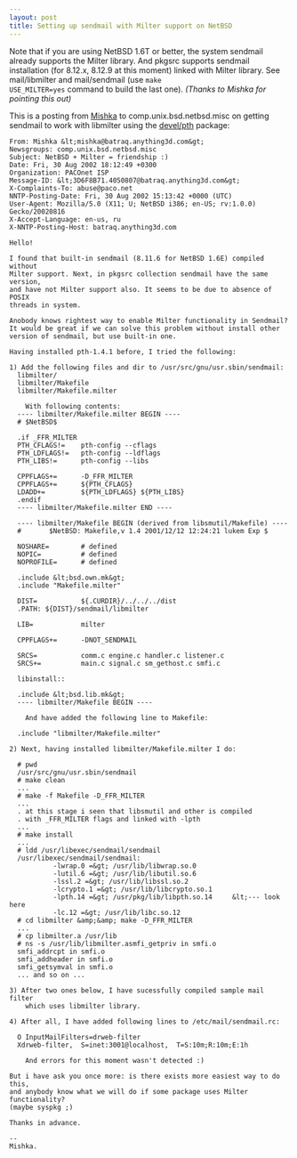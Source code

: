 ```yaml
---
layout: post
title: Setting up sendmail with Milter support on NetBSD
---
```


Note that if you are using NetBSD 1.6T or better, the
system sendmail already supports the Milter library. And pkgsrc
supports sendmail installation (for 8.12.x, 8.12.9 at this
moment) linked with Milter library. See mail/libmilter and
mail/sendmail (use <code>make USE_MILTER=yes</code> command to
build the last one).
*(Thanks to Mishka for pointing this out)*

This is a posting from <a href="mailto:mishka@batraq.anything3d.com">Mishka</a>
to comp.unix.bsd.netbsd.misc on getting sendmail to work with libmilter using the <a
href="ftp://ftp.netbsd.org/pub/NetBSD/NetBSD-current/pkgsrc/devel/pth/README.html">devel/pth</a>
package:

```
From: Mishka &lt;mishka@batraq.anything3d.com&gt;
Newsgroups: comp.unix.bsd.netbsd.misc
Subject: NetBSD + Milter = friendship :)
Date: Fri, 30 Aug 2002 18:12:49 +0300
Organization: PACOnet ISP
Message-ID: &lt;3D6F8B71.4050807@batraq.anything3d.com&gt;
X-Complaints-To: abuse@paco.net
NNTP-Posting-Date: Fri, 30 Aug 2002 15:13:42 +0000 (UTC)
User-Agent: Mozilla/5.0 (X11; U; NetBSD i386; en-US; rv:1.0.0) Gecko/20020816
X-Accept-Language: en-us, ru
X-NNTP-Posting-Host: batraq.anything3d.com

Hello!

I found that built-in sendmail (8.11.6 for NetBSD 1.6E) compiled without
Milter support. Next, in pkgsrc collection sendmail have the same version,
and have not Milter support also. It seems to be due to absence of POSIX
threads in system.

Anobody knows rightest way to enable Milter functionality in Sendmail?
It would be great if we can solve this problem without install other
version of sendmail, but use built-in one.

Having installed pth-1.4.1 before, I tried the following:

1) Add the following files and dir to /usr/src/gnu/usr.sbin/sendmail:
  libmilter/
  libmilter/Makefile
  libmilter/Makefile.milter

    With following contents:
  ---- libmilter/Makefile.milter BEGIN ----
  # $NetBSD$

  .if _FFR_MILTER
  PTH_CFLAGS!=    pth-config --cflags
  PTH_LDFLAGS!=   pth-config --ldflags
  PTH_LIBS!=      pth-config --libs

  CPPFLAGS+=      -D_FFR_MILTER
  CPPFLAGS+=      ${PTH_CFLAGS}
  LDADD+=         ${PTH_LDFLAGS} ${PTH_LIBS}
  .endif
  ---- libmilter/Makefile.milter END ----

  ---- libmilter/Makefile BEGIN (derived from libsmutil/Makefile) ----
  #       $NetBSD: Makefile,v 1.4 2001/12/12 12:24:21 lukem Exp $

  NOSHARE=        # defined
  NOPIC=          # defined
  NOPROFILE=      # defined

  .include &lt;bsd.own.mk&gt;
  .include "Makefile.milter"

  DIST=           ${.CURDIR}/../../../dist
  .PATH: ${DIST}/sendmail/libmilter

  LIB=            milter

  CPPFLAGS+=      -DNOT_SENDMAIL

  SRCS=           comm.c engine.c handler.c listener.c
  SRCS+=          main.c signal.c sm_gethost.c smfi.c

  libinstall::

  .include &lt;bsd.lib.mk&gt;
  ---- libmilter/Makefile BEGIN ----

    And have added the following line to Makefile:

  .include "libmilter/Makefile.milter"

2) Next, having installed libmilter/Makefile.milter I do:

  # pwd
  /usr/src/gnu/usr.sbin/sendmail
  # make clean
  ...
  # make -f Makefile -D_FFR_MILTER
  ...
  . at this stage i seen that libsmutil and other is compiled
  . with _FFR_MILTER flags and linked with -lpth
  ...
  # make install
  ...
  # ldd /usr/libexec/sendmail/sendmail
  /usr/libexec/sendmail/sendmail:
           -lwrap.0 =&gt; /usr/lib/libwrap.so.0
           -lutil.6 =&gt; /usr/lib/libutil.so.6
           -lssl.2 =&gt; /usr/lib/libssl.so.2
           -lcrypto.1 =&gt; /usr/lib/libcrypto.so.1
           -lpth.14 =&gt; /usr/pkg/lib/libpth.so.14     &lt;--- look here
           -lc.12 =&gt; /usr/lib/libc.so.12
  # cd libmilter &amp;&amp; make -D_FFR_MILTER
  ...
  # cp libmilter.a /usr/lib
  # ns -s /usr/lib/libmilter.asmfi_getpriv in smfi.o
  smfi_addrcpt in smfi.o
  smfi_addheader in smfi.o
  smfi_getsymval in smfi.o
  ... and so on ...

3) After two ones below, I have sucessfully compiled sample mail filter
    which uses libmilter library.

4) After all, I have added following lines to /etc/mail/sendmail.rc:

  O InputMailFilters=drweb-filter
  Xdrweb-filter,  S=inet:3001@localhost,  T=S:10m;R:10m;E:1h

    And errors for this moment wasn't detected :)

But i have ask you once more: is there exists more easiest way to do this,
and anybody know what we will do if some package uses Milter functionality?
(maybe syspkg ;)

Thanks in advance.

--
Mishka.
```
